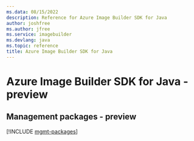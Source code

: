 ```yaml
---
ms.data: 08/15/2022
description: Reference for Azure Image Builder SDK for Java
author: joshfree
ms.author: jfree
ms.service: imagebuilder
ms.devlang: java
ms.topic: reference
title: Azure Image Builder SDK for Java
---
```

# Azure Image Builder SDK for Java - preview

## Management packages - preview
[!INCLUDE [mgmt-packages](image-builder-mgmt-index.md)]